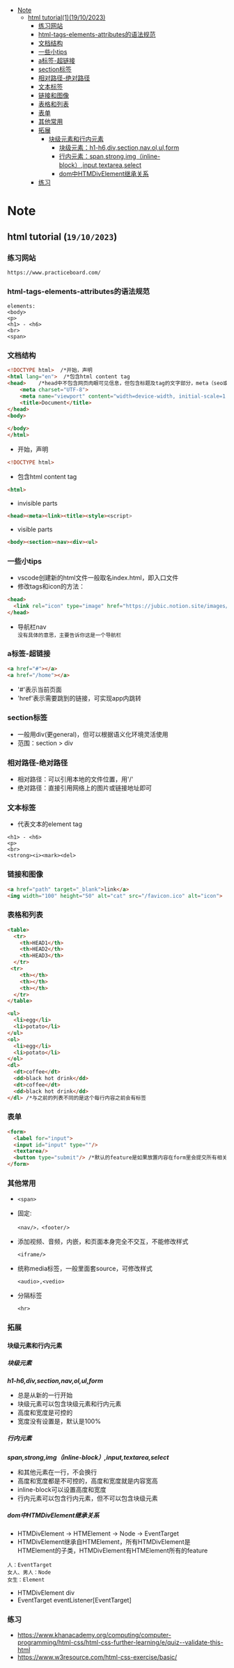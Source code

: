 - [Note](#Note)
    - [html tutorial(1)(19/10/2023)](#html-tutorial-19102023)
        - [练习网站](#练习网站)
        - [html-tags-elements-attributes的语法规范](#html-tags-elements-attributes的语法规范)
        - [文档结构](#文档结构)
        - [一些小tips](#一些小tips)
        - [a标签-超链接](#a标签-超链接)
        - [section标签](#section标签)
        - [相对路径-绝对路径](#相对路径-绝对路径)
        - [文本标签](#文本标签)
        - [链接和图像](#链接和图像)
        - [表格和列表](#表格和列表)
        - [表单](#表单)
        - [其他常用](#其他常用)
        - [拓展](#拓展)
            - [块级元素和行内元素](#块级元素和行内元素)
                - [块级元素：h1-h6,div,section,nav,ol,ul,form](#块级元素：h1-h6,div,section,nav,ol,ul,form)
                - [行内元素：span,strong,img（inline-block）,input,textarea,select](#行内元素：span,strong,img（inline-block）,input,textarea,select)
                - [dom中HTMDivElement继承关系](#dom中HTMDivElement继承关系)
        - [练习](#练习)

# Note

## html tutorial (`19/10/2023`)

### 练习网站
``` https://www.practiceboard.com/ ```

### html-tags-elements-attributes的语法规范
```
elements:
<body>
<p>
<h1> - <h6>
<br>
<span>
```

### 文档结构
``` html
<!DOCTYPE html>  /*开始，声明
<html lang="en">  /*包含html content tag
<head>    /*head中不包含网页肉眼可见信息，但包含标题及tag的文字部分，meta（seo或者一些其他数据），icon等元素
    <meta charset="UTF-8">
    <meta name="viewport" content="width=device-width, initial-scale=1.0">
    <title>Document</title>
</head>
<body>
    
</body>
</html>
```
- 开始，声明
``` html
<!DOCTYPE html>
```
- 包含html content tag
``` html
<html>
```
- invisible parts
``` html
<head><meta><link><title><style><script>
```
- visible parts
``` html
<body><section><nav><div><ul>
```

### 一些小tips
- vscode创建新的html文件一般取名index.html，即入口文件
- 修改tags和icon的方法：
```html
<head> 
  <link rel="icon" type="image" href="https://jubic.notion.site/images/favicon.ico">
</head>
```
- 导航栏nav<br>
```没有具体的意思，主要告诉你这是一个导航栏```

### a标签-超链接
```html
<a href="#"></a>
<a href="/home"></a>
```

- '#'表示当前页面
- 'href'表示需要跳到的链接，可实现app内跳转

### section标签
- 一般用div(更general)，但可以根据语义化环境灵活使用
- 范围：section > div

### 相对路径-绝对路径
- 相对路径：可以引用本地的文件位置，用'/'
- 绝对路径：直接引用网络上的图片或链接地址即可

### 文本标签
- 代表文本的element tag
```
<h1> - <h6>
<p>
<br>
<strong><i><mark><del>
```

### 链接和图像
```html
<a href="path" target="_blank">link</a>
<img width="100" height="50" alt="cat" src="/favicon.ico" alt="icon">
```

### 表格和列表
```html
<table>
  <tr>
    <th>HEAD1</th>
    <th>HEAD2</th>
    <th>HEAD3</th>
  </tr>
 <tr>
    <th></th>
    <th></th>
    <th></th>
  </tr>
</table>
```
```html
<ul>
  <li>egg</li>
  <li>potato</li>
</ul>
<ol>
  <li>egg</li>
  <li>potato</li>
</ol>
<dl>
  <dt>coffee</dt>
  <dd>black hot drink</dd>
  <dt>coffee</dt>
  <dd>black hot drink</dd>
</dl> /*与之前的列表不同的是这个每行内容之前会有标签
```



### 表单
```html
<form> 
  <label for="input">
  <input id="input" type=""/>
  <textarea/>
  <button type="submit"/> /*默认的feature是如果放置内容在form里会提交所有相关内容
</form>
```

### 其他常用
-
  ```
  <span>
  ```
- 固定:
  ```
  <nav/>，<footer/> 
  ```
- 添加视频、音频，内嵌，和页面本身完全不交互，不能修改样式
  ```
  <iframe/>
  ```
- 统称media标签，一般里面套source，可修改样式
  ```
  <audio>,<vedio>
  ```
- 分隔标签
  ```
  <hr> 
  ```


### 拓展
#### 块级元素和行内元素
##### 块级元素
***h1-h6,div,section,nav,ol,ul,form***
- 总是从新的一行开始
- 块级元素可以包含块级元素和行内元素
- 高度和宽度是可控的
- 宽度没有设置是，默认是100%
##### 行内元素
***span,strong,img（inline-block）,input,textarea,select***
- 和其他元素在一行，不会换行
- 高度和宽度都是不可控的，高度和宽度就是内容宽高
- inline-block可以设置高度和宽度
- 行内元素可以包含行内元素，但不可以包含块级元素
##### dom中HTMDivElement继承关系
- HTMDivElement -> HTMElement -> Node -> EventTarget
- HTMDivElement继承自HTMElement，所有HTMDivElement是HTMElement的子类，HTMDivElement有HTMElement所有的feature
```
人：EventTarget
女人、男人：Node
女生：Element
```
- HTMDivElement div
- EventTarget eventListener[EventTarget]

### 练习
- https://www.khanacademy.org/computing/computer-programming/html-css/html-css-further-learning/e/quiz--validate-this-html
- https://www.w3resource.com/html-css-exercise/basic/


